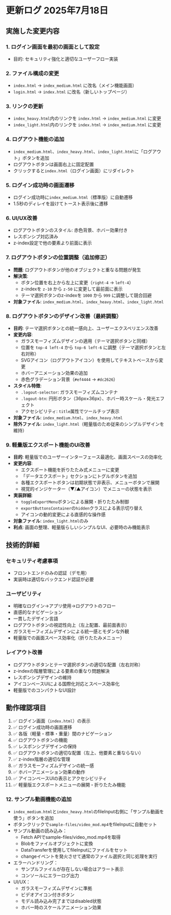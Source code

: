 # 更新ログ 2025年7月18日

## 実施した変更内容

### 1. ログイン画面を最初の画面として設定
- 目的: セキュリティ強化と適切なユーザーフロー実装

### 2. ファイル構成の変更
- `index.html` → `index_medium.html` に改名（メイン機能画面）
- `login.html` → `index.html` に改名（新しいトップページ）

### 3. リンクの更新
- `index_heavy.html`内のリンクを `index.html` → `index_medium.html` に変更
- `index_light.html`内のリンクを `index.html` → `index_medium.html` に変更

### 4. ログアウト機能の追加
- `index_medium.html`、`index_heavy.html`、`index_light.html`に「ログアウト」ボタンを追加
- ログアウトボタンは画面右上に固定配置
- クリックすると`index.html`（ログイン画面）にリダイレクト

### 5. ログイン成功時の画面遷移
- ログイン成功時に`index_medium.html`（標準版）に自動遷移
- 1.5秒のディレイを設けてトースト表示後に遷移

### 6. UI/UX改善
- ログアウトボタンのスタイル: 赤色背景、ホバー効果付き
- レスポンシブ対応済み
- z-index設定で他の要素より前面に表示

### 7. ログアウトボタンの位置調整（追加修正）
- **問題**: ログアウトボタンが他のオブジェクトと重なる問題が発生
- **解決策**: 
  - ボタン位置を右上から左上に変更（`right-4` → `left-4`）
  - z-indexを `z-10` から `z-50` に変更して最前面に表示
  - テーマ選択ボタンのz-indexを `1000` から `999` に調整して競合回避
- **対象ファイル**: `index_medium.html`、`index_heavy.html`、`index_light.html`

### 8. ログアウトボタンのデザイン改善（最終調整）
- **目的**: テーマ選択ボタンとの統一感向上、ユーザーエクスペリエンス改善
- **変更内容**:
  - ガラスモーフィズムデザインの適用（テーマ選択ボタンと同様）
  - 位置を `top-4 left-4` から `top-6 left-6` に調整（テーマ選択ボタンと左右対称）
  - SVGアイコン（ログアウトアイコン）を使用してテキストベースから変更
  - ホバーアニメーション効果の追加
  - 赤色グラデーション背景（`#ef4444` → `#dc2626`）
- **スタイル特徴**:
  - `.logout-selector`: ガラスモーフィズムコンテナ
  - `.logout-btn`: 円形ボタン（36px×36px）、ホバー時スケール・発光エフェクト
  - アクセシビリティ: `title`属性でツールチップ表示
- **対象ファイル**: `index_medium.html`、`index_heavy.html`
- **除外ファイル**: `index_light.html`（軽量版のため従来のシンプルデザインを維持）

### 9. 軽量版エクスポート機能のUI改善
- **目的**: 軽量版でのユーザーインターフェース最適化、画面スペースの効率化
- **変更内容**:
  - エクスポート機能を折りたたみ式メニューに変更
  - 「データエクスポート」セクションにトグルボタンを追加
  - 各種エクスポートボタンは初期状態で非表示、メニューボタンで展開
  - 視覚的インジケーター（▼/▲アイコン）でメニューの状態を表示
- **実装詳細**:
  - `toggleExportMenu`ボタンによる展開・折りたたみ制御
  - `exportButtonsContainer`の`hidden`クラスによる表示切り替え
  - アイコンの動的変更による直感的な操作感
- **対象ファイル**: `index_light.html`のみ
- **利点**: 画面の整理、軽量版らしいシンプルなUI、必要時のみ機能表示

## 技術的詳細

### セキュリティ考慮事項
- フロントエンドのみの認証（デモ用）
- 実装時は適切なバックエンド認証が必要

### ユーザビリティ
- 明確なログイン→アプリ使用→ログアウトのフロー
- 直感的なナビゲーション
- 一貫したデザイン言語
- ログアウトボタンの視認性向上（左上配置、最前面表示）
- ガラスモーフィズムデザインによる統一感とモダンな外観
- 軽量版での画面スペース効率化（折りたたみメニュー）

### レイアウト改善
- ログアウトボタンとテーマ選択ボタンの適切な配置（左右対称）
- z-indexの階層管理による要素の重なり問題解決
- レスポンシブデザインの維持
- アイコンベースUIによる国際化対応とスペース効率化
- 軽量版でのコンパクトなUI設計

## 動作確認項目
1. ✅ ログイン画面（`index.html`）の表示
2. ✅ ログイン成功時の画面遷移
3. ✅ 各版（軽量・標準・重量）間のナビゲーション
4. ✅ ログアウトボタンの機能
5. ✅ レスポンシブデザインの保持
6. ✅ ログアウトボタンの適切な配置（左上、他要素と重ならない）
7. ✅ z-index階層の適切な管理
8. ✅ ガラスモーフィズムデザインの統一感
9. ✅ ホバーアニメーション効果の動作
10. ✅ アイコンベースUIの表示とアクセシビリティ
11. ✅ 軽量版エクスポートメニューの展開・折りたたみ機能

### 12. サンプル動画機能の追加
- `index_medium.html`と`index_heavy.html`のfileInput右側に「サンプル動画を使う」ボタンを追加
- ボタンクリックで`sample-files/video_mod.mp4`をfileInputに自動セット
- サンプル動画の読み込み：
  - Fetch APIでsample-files/video_mod.mp4を取得
  - Blobをファイルオブジェクトに変換
  - DataTransferを使用してfileInputにファイルをセット
  - changeイベントを発火させて通常のファイル選択と同じ処理を実行
- エラーハンドリング：
  - サンプルファイルが存在しない場合はアラート表示
  - コンソールにエラーログ出力
- UI/UX：
  - ガラスモーフィズムデザインに準拠
  - ビデオアイコン付きボタン
  - モデル読み込み完了まではdisabled状態
  - ホバー時のスケールアニメーション効果
